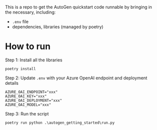 This is a repo to get the AutoGen quickstart code runnable by bringing in the necessary, including:
- `.env` file
- dependencies, libraries (managed by poetry)

# How to run

Step 1: Install all the libraries
```
poetry install
```

Step 2: Update `.env` with your Azure OpenAI endpoint and deployment details
```
AZURE_OAI_ENDPOINT="xxx"
AZURE_OAI_KEY="xxx"
AZURE_OAI_DEPLOYMENT="xxx"
AZURE_OAI_MODEL="xxx"
```

Step 3: Run the script
```
poetry run python .\autogen_getting_started\run.py
```